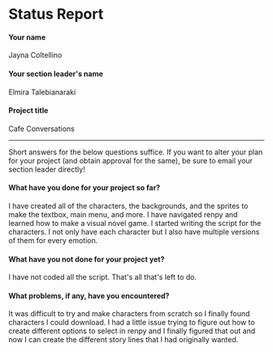 # Status Report

#### Your name

Jayna Coltellino

#### Your section leader's name

Elmira Talebianaraki

#### Project title

Cafe Conversations

***

Short answers for the below questions suffice. If you want to alter your plan for your project (and obtain approval for the same), be sure to email your section leader directly!

#### What have you done for your project so far?

I have created all of the characters, the backgrounds, and the sprites to make the textbox, main menu, and more. I have navigated renpy and learned how to make a visual novel game. I started writing the script for the characters. I not only have each character but I also have multiple versions of them for every emotion. 

#### What have you not done for your project yet?

I have not coded all the script. That's all that's left to do. 

#### What problems, if any, have you encountered?

It was difficult to try and make characters from scratch so I finally found characters I could download. I had a little issue trying to figure out how to create different options to select in renpy and I finally figured that out and now I can create the different story lines that I had originally wanted. 
